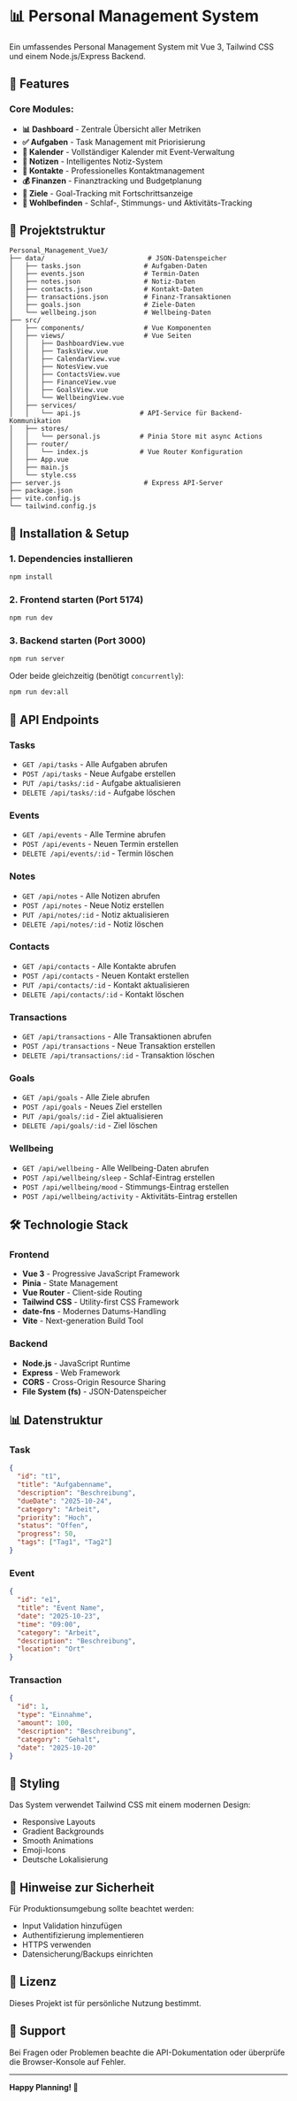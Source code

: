 # 📊 Personal Management System

Ein umfassendes Personal Management System mit Vue 3, Tailwind CSS und einem Node.js/Express Backend.

## 🚀 Features

### Core Modules:
- **📊 Dashboard** - Zentrale Übersicht aller Metriken
- **✅ Aufgaben** - Task Management mit Priorisierung
- **📅 Kalender** - Vollständiger Kalender mit Event-Verwaltung
- **📝 Notizen** - Intelligentes Notiz-System
- **👥 Kontakte** - Professionelles Kontaktmanagement
- **💰 Finanzen** - Finanztracking und Budgetplanung
- **🎯 Ziele** - Goal-Tracking mit Fortschrittsanzeige
- **🧘 Wohlbefinden** - Schlaf-, Stimmungs- und Aktivitäts-Tracking

## 📁 Projektstruktur

```
Personal_Management_Vue3/
├── data/                          # JSON-Datenspeicher
│   ├── tasks.json                # Aufgaben-Daten
│   ├── events.json               # Termin-Daten
│   ├── notes.json                # Notiz-Daten
│   ├── contacts.json             # Kontakt-Daten
│   ├── transactions.json         # Finanz-Transaktionen
│   ├── goals.json                # Ziele-Daten
│   └── wellbeing.json            # Wellbeing-Daten
├── src/
│   ├── components/               # Vue Komponenten
│   ├── views/                    # Vue Seiten
│   │   ├── DashboardView.vue
│   │   ├── TasksView.vue
│   │   ├── CalendarView.vue
│   │   ├── NotesView.vue
│   │   ├── ContactsView.vue
│   │   ├── FinanceView.vue
│   │   ├── GoalsView.vue
│   │   └── WellbeingView.vue
│   ├── services/
│   │   └── api.js               # API-Service für Backend-Kommunikation
│   ├── stores/
│   │   └── personal.js          # Pinia Store mit async Actions
│   ├── router/
│   │   └── index.js             # Vue Router Konfiguration
│   ├── App.vue
│   ├── main.js
│   └── style.css
├── server.js                     # Express API-Server
├── package.json
├── vite.config.js
└── tailwind.config.js
```

## 🔧 Installation & Setup

### 1. Dependencies installieren
```bash
npm install
```

### 2. Frontend starten (Port 5174)
```bash
npm run dev
```

### 3. Backend starten (Port 3000)
```bash
npm run server
```

Oder beide gleichzeitig (benötigt `concurrently`):
```bash
npm run dev:all
```

## 📡 API Endpoints

### Tasks
- `GET /api/tasks` - Alle Aufgaben abrufen
- `POST /api/tasks` - Neue Aufgabe erstellen
- `PUT /api/tasks/:id` - Aufgabe aktualisieren
- `DELETE /api/tasks/:id` - Aufgabe löschen

### Events
- `GET /api/events` - Alle Termine abrufen
- `POST /api/events` - Neuen Termin erstellen
- `DELETE /api/events/:id` - Termin löschen

### Notes
- `GET /api/notes` - Alle Notizen abrufen
- `POST /api/notes` - Neue Notiz erstellen
- `PUT /api/notes/:id` - Notiz aktualisieren
- `DELETE /api/notes/:id` - Notiz löschen

### Contacts
- `GET /api/contacts` - Alle Kontakte abrufen
- `POST /api/contacts` - Neuen Kontakt erstellen
- `PUT /api/contacts/:id` - Kontakt aktualisieren
- `DELETE /api/contacts/:id` - Kontakt löschen

### Transactions
- `GET /api/transactions` - Alle Transaktionen abrufen
- `POST /api/transactions` - Neue Transaktion erstellen
- `DELETE /api/transactions/:id` - Transaktion löschen

### Goals
- `GET /api/goals` - Alle Ziele abrufen
- `POST /api/goals` - Neues Ziel erstellen
- `PUT /api/goals/:id` - Ziel aktualisieren
- `DELETE /api/goals/:id` - Ziel löschen

### Wellbeing
- `GET /api/wellbeing` - Alle Wellbeing-Daten abrufen
- `POST /api/wellbeing/sleep` - Schlaf-Eintrag erstellen
- `POST /api/wellbeing/mood` - Stimmungs-Eintrag erstellen
- `POST /api/wellbeing/activity` - Aktivitäts-Eintrag erstellen

## 🛠️ Technologie Stack

### Frontend
- **Vue 3** - Progressive JavaScript Framework
- **Pinia** - State Management
- **Vue Router** - Client-side Routing
- **Tailwind CSS** - Utility-first CSS Framework
- **date-fns** - Modernes Datums-Handling
- **Vite** - Next-generation Build Tool

### Backend
- **Node.js** - JavaScript Runtime
- **Express** - Web Framework
- **CORS** - Cross-Origin Resource Sharing
- **File System (fs)** - JSON-Datenspeicher

## 📊 Datenstruktur

### Task
```json
{
  "id": "t1",
  "title": "Aufgabenname",
  "description": "Beschreibung",
  "dueDate": "2025-10-24",
  "category": "Arbeit",
  "priority": "Hoch",
  "status": "Offen",
  "progress": 50,
  "tags": ["Tag1", "Tag2"]
}
```

### Event
```json
{
  "id": "e1",
  "title": "Event Name",
  "date": "2025-10-23",
  "time": "09:00",
  "category": "Arbeit",
  "description": "Beschreibung",
  "location": "Ort"
}
```

### Transaction
```json
{
  "id": 1,
  "type": "Einnahme",
  "amount": 100,
  "description": "Beschreibung",
  "category": "Gehalt",
  "date": "2025-10-20"
}
```

## 🎨 Styling

Das System verwendet Tailwind CSS mit einem modernen Design:
- Responsive Layouts
- Gradient Backgrounds
- Smooth Animations
- Emoji-Icons
- Deutsche Lokalisierung

## 🔐 Hinweise zur Sicherheit

Für Produktionsumgebung sollte beachtet werden:
- Input Validation hinzufügen
- Authentifizierung implementieren
- HTTPS verwenden
- Datensicherung/Backups einrichten

## 📝 Lizenz

Dieses Projekt ist für persönliche Nutzung bestimmt.

## 🤝 Support

Bei Fragen oder Problemen beachte die API-Dokumentation oder überprüfe die Browser-Konsole auf Fehler.

---

**Happy Planning! 🚀**
